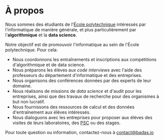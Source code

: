 # À propos

Nous sommes des étudiants de l'[École polytechnique](https://polytechnique.edu/) intéressés par l'informatique de manière générale, et plus particulièrement par l'**algorithmique** et la **data science**.

Notre objectif est de promouvoir l'informatique au sein de l'École polytechnique. Pour cela:

*  Nous coordonnons les entraînements et inscriptions aux compétitions d'algorithmique et de data science.
*  Nous préparons les élèves aux *code interviews* avec l'aide des professeurs du département d'informatique et des entreprises.
*  Nous organisons des conférences données par des experts de leur domaine.
*  Nous réalisons de missions de *data science* et d'audit pour les entreprises, ainsi que des travaux de recherche pour des organismes à but non lucratif.
*  Nous fournissons des ressources de calcul et des données d'entraînement aux élèves intéressés.
*  Nous dialoguons avec les entreprises pour proposer aux élèves des visites de leurs laboratoires, des [PSC](https://www.polytechnique.edu/fr/formation-par-projets) ou des stages.


Pour toute question ou information, contactez-nous à [contact@badas.io](mailto:contact@badas.io)
